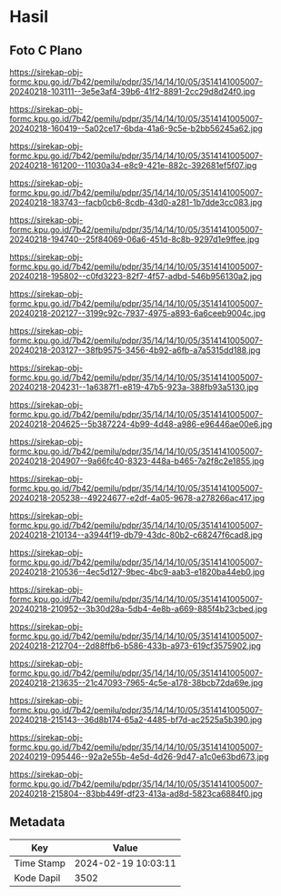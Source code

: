 # Hasil

## Foto C Plano

https://sirekap-obj-formc.kpu.go.id/7b42/pemilu/pdpr/35/14/14/10/05/3514141005007-20240218-103111--3e5e3af4-39b6-41f2-8891-2cc29d8d24f0.jpg

https://sirekap-obj-formc.kpu.go.id/7b42/pemilu/pdpr/35/14/14/10/05/3514141005007-20240218-160419--5a02ce17-6bda-41a6-9c5e-b2bb56245a62.jpg

https://sirekap-obj-formc.kpu.go.id/7b42/pemilu/pdpr/35/14/14/10/05/3514141005007-20240218-161200--11030a34-e8c9-421e-882c-392681ef5f07.jpg

https://sirekap-obj-formc.kpu.go.id/7b42/pemilu/pdpr/35/14/14/10/05/3514141005007-20240218-183743--facb0cb6-8cdb-43d0-a281-1b7dde3cc083.jpg

https://sirekap-obj-formc.kpu.go.id/7b42/pemilu/pdpr/35/14/14/10/05/3514141005007-20240218-194740--25f84069-06a6-451d-8c8b-9297d1e9ffee.jpg

https://sirekap-obj-formc.kpu.go.id/7b42/pemilu/pdpr/35/14/14/10/05/3514141005007-20240218-195802--c0fd3223-82f7-4f57-adbd-546b956130a2.jpg

https://sirekap-obj-formc.kpu.go.id/7b42/pemilu/pdpr/35/14/14/10/05/3514141005007-20240218-202127--3199c92c-7937-4975-a893-6a6ceeb9004c.jpg

https://sirekap-obj-formc.kpu.go.id/7b42/pemilu/pdpr/35/14/14/10/05/3514141005007-20240218-203127--38fb9575-3456-4b92-a6fb-a7a5315dd188.jpg

https://sirekap-obj-formc.kpu.go.id/7b42/pemilu/pdpr/35/14/14/10/05/3514141005007-20240218-204231--1a6387f1-e819-47b5-923a-388fb93a5130.jpg

https://sirekap-obj-formc.kpu.go.id/7b42/pemilu/pdpr/35/14/14/10/05/3514141005007-20240218-204625--5b387224-4b99-4d48-a986-e96446ae00e6.jpg

https://sirekap-obj-formc.kpu.go.id/7b42/pemilu/pdpr/35/14/14/10/05/3514141005007-20240218-204907--9a66fc40-8323-448a-b465-7a2f8c2e1855.jpg

https://sirekap-obj-formc.kpu.go.id/7b42/pemilu/pdpr/35/14/14/10/05/3514141005007-20240218-205238--49224677-e2df-4a05-9678-a278266ac417.jpg

https://sirekap-obj-formc.kpu.go.id/7b42/pemilu/pdpr/35/14/14/10/05/3514141005007-20240218-210134--a3944f19-db79-43dc-80b2-c68247f6cad8.jpg

https://sirekap-obj-formc.kpu.go.id/7b42/pemilu/pdpr/35/14/14/10/05/3514141005007-20240218-210536--4ec5d127-9bec-4bc9-aab3-e1820ba44eb0.jpg

https://sirekap-obj-formc.kpu.go.id/7b42/pemilu/pdpr/35/14/14/10/05/3514141005007-20240218-210952--3b30d28a-5db4-4e8b-a669-885f4b23cbed.jpg

https://sirekap-obj-formc.kpu.go.id/7b42/pemilu/pdpr/35/14/14/10/05/3514141005007-20240218-212704--2d88ffb6-b586-433b-a973-619cf3575902.jpg

https://sirekap-obj-formc.kpu.go.id/7b42/pemilu/pdpr/35/14/14/10/05/3514141005007-20240218-213635--21c47093-7965-4c5e-a178-38bcb72da69e.jpg

https://sirekap-obj-formc.kpu.go.id/7b42/pemilu/pdpr/35/14/14/10/05/3514141005007-20240218-215143--36d8b174-65a2-4485-bf7d-ac2525a5b390.jpg

https://sirekap-obj-formc.kpu.go.id/7b42/pemilu/pdpr/35/14/14/10/05/3514141005007-20240219-095446--92a2e55b-4e5d-4d26-9d47-a1c0e63bd673.jpg

https://sirekap-obj-formc.kpu.go.id/7b42/pemilu/pdpr/35/14/14/10/05/3514141005007-20240218-215804--83bb449f-df23-413a-ad8d-5823ca6884f0.jpg


## Metadata

| Key        | Value               |
| ---------- | ------------------- |
| Time Stamp | 2024-02-19 10:03:11 |
| Kode Dapil | 3502                |



